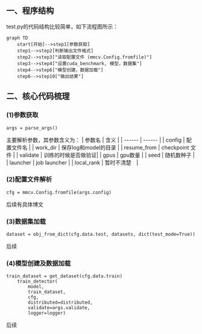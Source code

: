 ## 一、程序结构
test.py的代码结构比较简单，如下流程图所示：

```mermaid
graph TD
    start[开始]-->step1[参数获取]
    step1-->step2[判断输出文件格式]
    step2-->step3["读取配置文件 (mmcv.Config.fromfile)"]
    step3-->step4["设置cuda_benchmark, 模型，数据集"]
    step4-->step6["模型创建，数据加载"]
    step6-->step10["输出结果"]
```

## 二、核心代码梳理
### (1)参数获取
```
args = parse_args()

```
主要解析参数，其参数含义为：
| 参数名 | 含义 |
| ------ | ------ |
| config | 配置文件名 |
| work_dir | 保存log和model的目录 |
| resume_from | checkpoint 文件 |
| validate | 训练的时候是否做验证|
| gpus | gpu数量 |
| seed | 随机数种子 |
| launcher | job launcher |
| local_rank | 暂时不清楚　|
### (2)配置文件解析
```
cfg = mmcv.Config.fromfile(args.config)
```
后续有具体博文

### (3)数据集加载
```
dataset = obj_from_dict(cfg.data.test, datasets, dict(test_mode=True))
```
后续

### (4)模型创建及数据加载
```
train_dataset = get_dataset(cfg.data.train)
    train_detector(
        model,
        train_dataset,
        cfg,
        distributed=distributed,
        validate=args.validate,
        logger=logger)

```
后续
